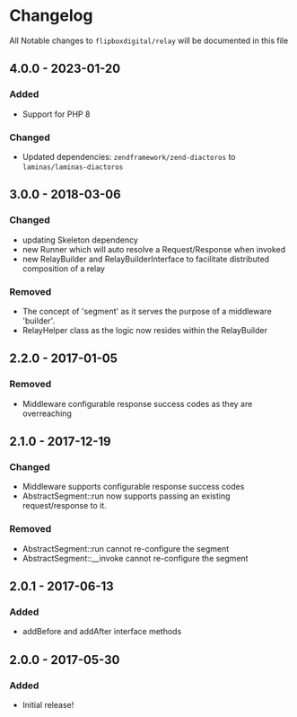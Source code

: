 # Changelog
All Notable changes to `flipboxdigital/relay` will be documented in this file

## 4.0.0 - 2023-01-20
### Added
- Support for PHP 8

### Changed
- Updated dependencies: `zendframework/zend-diactoros` to `laminas/laminas-diactoros`

## 3.0.0 - 2018-03-06

### Changed
- updating Skeleton dependency
- new Runner which will auto resolve a Request/Response when invoked
- new RelayBuilder and RelayBuilderInterface to facilitate distributed composition of a relay

### Removed
- The concept of 'segment' as it serves the purpose of a middleware 'builder'.
- RelayHelper class as the logic now resides within the RelayBuilder

## 2.2.0 - 2017-01-05
### Removed
- Middleware configurable response success codes as they are overreaching

## 2.1.0 - 2017-12-19
### Changed
- Middleware supports configurable response success codes
- AbstractSegment::run now supports passing an existing request/response to it.

### Removed
- AbstractSegment::run cannot re-configure the segment
- AbstractSegment::__invoke cannot re-configure the segment

## 2.0.1 - 2017-06-13
### Added
- addBefore and addAfter interface methods

## 2.0.0 - 2017-05-30
### Added
- Initial release!